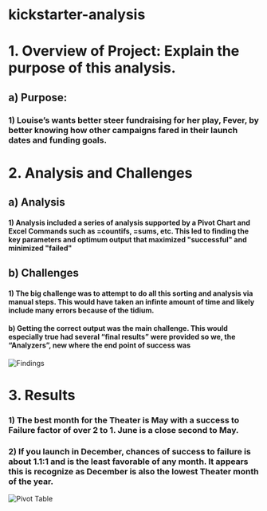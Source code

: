 # kickstarter-analysis

# 1.	Overview of Project: Explain the purpose of this analysis.

## a) Purpose:

### 1)	Louise’s wants better steer fundraising for her play, Fever, by better knowing how other campaigns fared in their launch dates and funding goals. 

# 2.	Analysis and Challenges

## a)	Analysis 
#### 1) Analysis included a series of analysis supported by a Pivot Chart and Excel Commands such as =countifs, =sums, etc. This led to finding the key parameters and optimum output that maximized "successful" and minimized "failed"
## b)	Challenges 
#### 1) The big challenge was to attempt to do all this sorting and analysis via manual steps. This would have taken an infinte amount of time and likely include many errors because of the tidium. 

#### b)	Getting the correct output was the main challenge. This would especially true had several “final results” were provided so we, the “Analyzers”, new where the end point of success was

![Findings]()


# 3.	Results

### 1)	The best month for the Theater is May with a success to Failure factor of over 2 to 1. June is a close second to May. 

### 2)	If you launch in December, chances of success to failure is about 1.1:1 and is the least favorable of any month. It appears this is recognize as December is also the lowest Theater month of the year.


![Pivot Table](https://user-images.githubusercontent.com/98625504/152282753-f1be0937-c650-4882-b2b3-4e46b664d77f.png)
